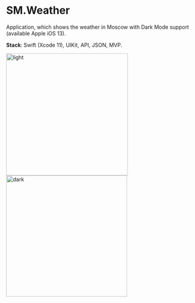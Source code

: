 # SM.Weather

Application, which shows the weather in Moscow with Dark Mode support (available Apple iOS 13).

**Stack**: Swift (Xcode 11), UIKit, API, JSON, MVP.


<img width="326" alt="light" src="https://user-images.githubusercontent.com/76473178/143779146-84111c2f-3ad1-496a-82ef-8168bdd36b15.png"><img width="324" alt="dark" src="https://user-images.githubusercontent.com/76473178/143779170-7ee3c10b-da1a-491d-99de-833848a1e6e6.png">
